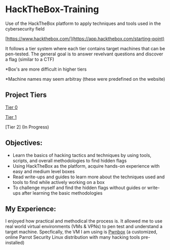 # HackTheBox-Training
Use of the HackTheBox platform to apply techniques and tools used in the cybersecurity field

[https://www.hackthebox.com/](https://app.hackthebox.com/starting-point)

It follows a tier system where each tier contains target machines that can be pen-tested. The general goal is to answer revelvant questions and discover a flag (similar to a CTF)

*Box's are more difficult in higher tiers

*Machine names may seem arbitray (these were predefined on the website)

## Project Tiers
[Tier 0](https://github.com/Dyang0/HackTheBox-Tier-0)

[Tier 1](https://github.com/Dyang0/HackTheBox-Tier-1)

[Tier 2] (In Progress)

## Objectives:
- Learn the basics of hacking tactics and techniques by using tools, scripts, and overall methodologies to find hidden flags
- Using HackTheBox as the platform, acquire hands-on experience with easy and medium level boxes
- Read write-ups and guides to learn more about the techniques used and tools to find while actively working on a box
- To challenge myself and find the hidden flags without guides or write-ups after learning the basic methodologies

## My Experience:
I enjoyed how practical and methodical the process is. It allowed me to use real world virtual environments (VMs & VPNs) to pen test and understand a target machine. Specfically, the VM I am using is [Pwnbox](https://help.hackthebox.com/en/articles/5185608-introduction-to-pwnbox) (a customized, online Parrot Security Linux distribution with many hacking tools pre-installed)
